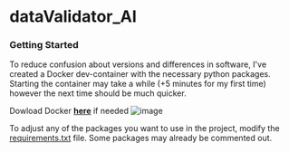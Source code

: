# dataValidator_AI

### Getting Started
To reduce confusion about versions and differences in software, I've created a Docker dev-container with the necessary python packages.    
Starting the container may take a while (+5 minutes for my first time) however the next time should be much quicker.   
   
Dowload Docker **[here](https://www.docker.com/products/docker-desktop/)** if needed
![image](https://github.com/user-attachments/assets/b320a9a2-58eb-4bc4-85af-dd2f28f7306a)

To adjust any of the packages you want to use in the project, modify the [requirements.txt](https://github.com/RunXPS/dataValidator_AI/blob/main/requirements.txt) file. Some packages may already be commented out.   
